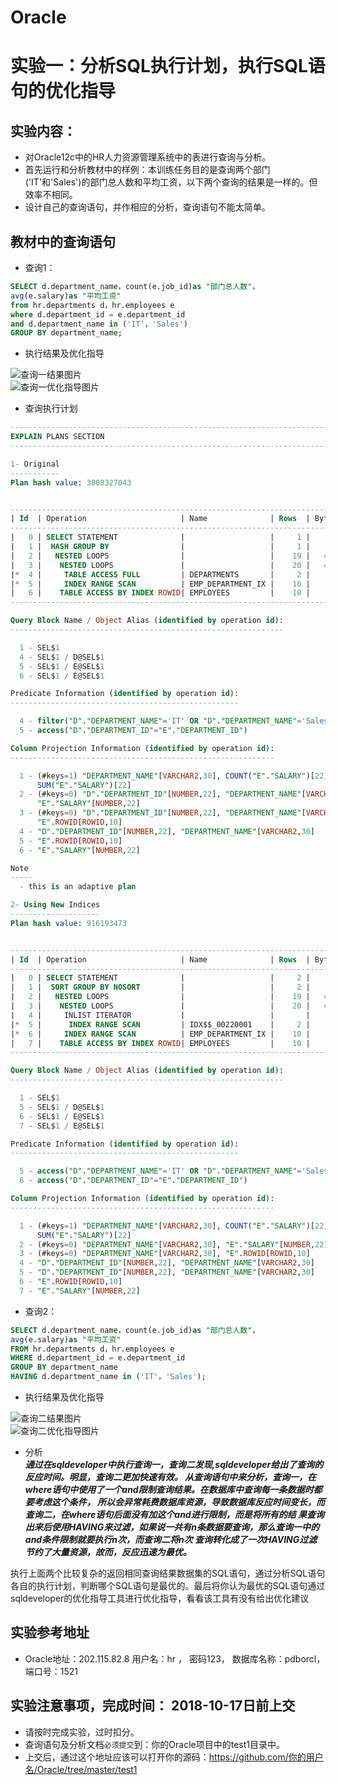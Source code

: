 # Oracle
# 实验一：分析SQL执行计划，执行SQL语句的优化指导

## 实验内容：
- 对Oracle12c中的HR人力资源管理系统中的表进行查询与分析。
- 首先运行和分析教材中的样例：本训练任务目的是查询两个部门('IT'和'Sales')的部门总人数和平均工资，以下两个查询的结果是一样的。但效率不相同。
- 设计自己的查询语句，并作相应的分析，查询语句不能太简单。

## 教材中的查询语句

- 查询1：

```SQL
SELECT d.department_name，count(e.job_id)as "部门总人数"，
avg(e.salary)as "平均工资"
from hr.departments d，hr.employees e
where d.department_id = e.department_id
and d.department_name in ('IT'，'Sales')
GROUP BY department_name;
```
- 执行结果及优化指导  

![查询一结果图片](https://github.com/zemaochen/Oracle/blob/master/images/QQ%E5%9B%BE%E7%89%8720181016164946.png)  
![查询一优化指导图片](https://github.com/zemaochen/Oracle/blob/master/images/%E5%9B%BE%E7%89%871.png)
- 查询执行计划 
 ```sql
-------------------------------------------------------------------------------
EXPLAIN PLANS SECTION
-------------------------------------------------------------------------------

1- Original
-----------
Plan hash value: 3808327043

 
---------------------------------------------------------------------------------------------------
| Id  | Operation                     | Name              | Rows  | Bytes | Cost (%CPU)| Time     |
---------------------------------------------------------------------------------------------------
|   0 | SELECT STATEMENT              |                   |     1 |    23 |     5  (20)| 00:00:01 |
|   1 |  HASH GROUP BY                |                   |     1 |    23 |     5  (20)| 00:00:01 |
|   2 |   NESTED LOOPS                |                   |    19 |   437 |     4   (0)| 00:00:01 |
|   3 |    NESTED LOOPS               |                   |    20 |   437 |     4   (0)| 00:00:01 |
|*  4 |     TABLE ACCESS FULL         | DEPARTMENTS       |     2 |    32 |     3   (0)| 00:00:01 |
|*  5 |     INDEX RANGE SCAN          | EMP_DEPARTMENT_IX |    10 |       |     0   (0)| 00:00:01 |
|   6 |    TABLE ACCESS BY INDEX ROWID| EMPLOYEES         |    10 |    70 |     1   (0)| 00:00:01 |
---------------------------------------------------------------------------------------------------
 
Query Block Name / Object Alias (identified by operation id):
-------------------------------------------------------------
 
   1 - SEL$1
   4 - SEL$1 / D@SEL$1
   5 - SEL$1 / E@SEL$1
   6 - SEL$1 / E@SEL$1
 
Predicate Information (identified by operation id):
---------------------------------------------------
 
   4 - filter("D"."DEPARTMENT_NAME"='IT' OR "D"."DEPARTMENT_NAME"='Sales')
   5 - access("D"."DEPARTMENT_ID"="E"."DEPARTMENT_ID")
 
Column Projection Information (identified by operation id):
-----------------------------------------------------------
 
   1 - (#keys=1) "DEPARTMENT_NAME"[VARCHAR2,30], COUNT("E"."SALARY")[22], COUNT(*)[22], 
       SUM("E"."SALARY")[22]
   2 - (#keys=0) "D"."DEPARTMENT_ID"[NUMBER,22], "DEPARTMENT_NAME"[VARCHAR2,30], 
       "E"."SALARY"[NUMBER,22]
   3 - (#keys=0) "D"."DEPARTMENT_ID"[NUMBER,22], "DEPARTMENT_NAME"[VARCHAR2,30], 
       "E".ROWID[ROWID,10]
   4 - "D"."DEPARTMENT_ID"[NUMBER,22], "DEPARTMENT_NAME"[VARCHAR2,30]
   5 - "E".ROWID[ROWID,10]
   6 - "E"."SALARY"[NUMBER,22]
 
Note
-----
   - this is an adaptive plan

2- Using New Indices
--------------------
Plan hash value: 916193473

 
---------------------------------------------------------------------------------------------------
| Id  | Operation                     | Name              | Rows  | Bytes | Cost (%CPU)| Time     |
---------------------------------------------------------------------------------------------------
|   0 | SELECT STATEMENT              |                   |     2 |    46 |     2   (0)| 00:00:01 |
|   1 |  SORT GROUP BY NOSORT         |                   |     2 |    46 |     2   (0)| 00:00:01 |
|   2 |   NESTED LOOPS                |                   |    19 |   437 |     2   (0)| 00:00:01 |
|   3 |    NESTED LOOPS               |                   |    20 |   437 |     2   (0)| 00:00:01 |
|   4 |     INLIST ITERATOR           |                   |       |       |            |          |
|*  5 |      INDEX RANGE SCAN         | IDX$$_00220001    |     2 |    32 |     1   (0)| 00:00:01 |
|*  6 |     INDEX RANGE SCAN          | EMP_DEPARTMENT_IX |    10 |       |     0   (0)| 00:00:01 |
|   7 |    TABLE ACCESS BY INDEX ROWID| EMPLOYEES         |    10 |    70 |     1   (0)| 00:00:01 |
---------------------------------------------------------------------------------------------------
 
Query Block Name / Object Alias (identified by operation id):
-------------------------------------------------------------
 
   1 - SEL$1
   5 - SEL$1 / D@SEL$1
   6 - SEL$1 / E@SEL$1
   7 - SEL$1 / E@SEL$1
 
Predicate Information (identified by operation id):
---------------------------------------------------
 
   5 - access("D"."DEPARTMENT_NAME"='IT' OR "D"."DEPARTMENT_NAME"='Sales')
   6 - access("D"."DEPARTMENT_ID"="E"."DEPARTMENT_ID")
 
Column Projection Information (identified by operation id):
-----------------------------------------------------------
 
   1 - (#keys=1) "DEPARTMENT_NAME"[VARCHAR2,30], COUNT("E"."SALARY")[22], COUNT(*)[22], 
       SUM("E"."SALARY")[22]
   2 - (#keys=0) "DEPARTMENT_NAME"[VARCHAR2,30], "E"."SALARY"[NUMBER,22]
   3 - (#keys=0) "DEPARTMENT_NAME"[VARCHAR2,30], "E".ROWID[ROWID,10]
   4 - "D"."DEPARTMENT_ID"[NUMBER,22], "DEPARTMENT_NAME"[VARCHAR2,30]
   5 - "D"."DEPARTMENT_ID"[NUMBER,22], "DEPARTMENT_NAME"[VARCHAR2,30]
   6 - "E".ROWID[ROWID,10]
   7 - "E"."SALARY"[NUMBER,22]
   ```
- 查询2：
```SQL
SELECT d.department_name，count(e.job_id)as "部门总人数"，
avg(e.salary)as "平均工资"
FROM hr.departments d，hr.employees e
WHERE d.department_id = e.department_id
GROUP BY department_name
HAVING d.department_name in ('IT'，'Sales');
```
- 执行结果及优化指导  

![查询二结果图片](https://github.com/zemaochen/Oracle/blob/master/images/QQ%E5%9B%BE%E7%89%8720181016164931.png)  
![查询二优化指导图片](https://github.com/zemaochen/Oracle/blob/master/images/%E5%9B%BE%E7%89%872.png)
- 分析  
    ***通过在sqldeveloper中执行查询一，查询二发现,sqldeveloper给出了查询的反应时间。明显，查询二更加快速有效。
    从查询语句中来分析，查询一，在where语句中使用了一个and限制查询结果。在数据库中查询每一条数据时都要考虑这个条件，
    所以会异常耗费数据库资源，导致数据库反应时间变长，而查询二，在where语句后面没有加这个and进行限制，而是将所有的结
    果查询出来后使用HAVING来过滤，如果说一共有n条数据要查询，那么查询一中的and条件限制就要执行n次，而查询二将n次
    查询转化成了一次HAVING过滤节约了大量资源，故而，反应迅速为最优。***
    

执行上面两个比较复杂的返回相同查询结果数据集的SQL语句，通过分析SQL语句各自的执行计划，判断哪个SQL语句是最优的。最后将你认为最优的SQL语句通过sqldeveloper的优化指导工具进行优化指导，看看该工具有没有给出优化建议

## 实验参考地址
- Oracle地址：202.115.82.8 用户名：hr ， 密码123， 数据库名称：pdborcl，端口号：1521


## 实验注意事项，完成时间： 2018-10-17日前上交
- 请按时完成实验，过时扣分。
- 查询语句及分析文档`必须提交`到：你的Oracle项目中的test1目录中。
- 上交后，通过这个地址应该可以打开你的源码：https://github.com/你的用户名/Oracle/tree/master/test1
